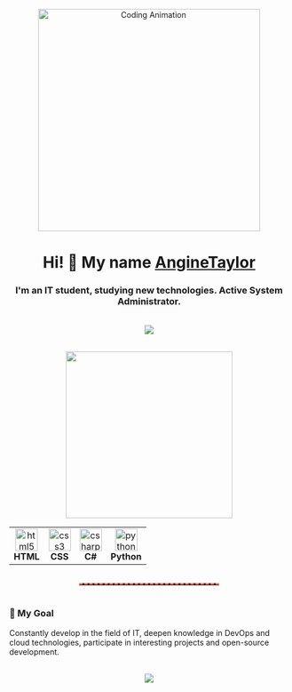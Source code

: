 <p align="center">
  <img src="https://media.giphy.com/media/3o6Zt481isNVuQI1l6/giphy.gif"  alt="Coding Animation" width="400"/>
</p>

<h1 align="center">Hi! 👋 My name <a href="https://daniilshat.ru"  target="_blank">AngineTaylor</a></h1>
<h3 align="center">I'm an IT student, studying new technologies. Active System Administrator.</h3>

<br />

<div align="center">
  <a href="https://github.com/AngineTaylor">       
    <img src="https://github-readme-stats.vercel.app/api?username=AngineTaylor&show_icons=true&theme=radical" />
  </a>
</div>

<!-- Divider -->
<br />
<p align="center">
  <img src="https://media.tenor.com/m/2NnJLFiW7kcAAAAC/rainbow-divider-github.gif" width="300" />
</p>
<div align="center">

<table>
  <tr>
    <td align="center">
      <img src="https://cdn.jsdelivr.net/gh/devicons/devicon/icons/html5/html5-original.svg"  alt="html5" width="40" height="40" />
      <br><b>HTML</b>
    </td>
    <td align="center">
      <img src="https://cdn.jsdelivr.net/gh/devicons/devicon/icons/css3/css3-original.svg"  alt="css3" width="40" height="40" />
      <br><b>CSS</b>
    </td>
    <td align="center">
      <img src="https://cdn.jsdelivr.net/gh/devicons/devicon/icons/csharp/csharp-original.svg"  alt="csharp" width="40" height="40" />
      <br><b>C#</b>  
    </td>
    <td align="center">
      <img src="https://cdn.jsdelivr.net/gh/devicons/devicon/icons/python/python-original.svg"  alt="python" width="40" height="40" />
      <br><b>Python</b>
    </td>
  </tr>
</table>

</div>

<br />

<!-- Divider -->
<hr style="border: none; border-top: 3px dashed #f96854; width: 50%; margin: auto;" />

<br />

### 🎯 My Goal

Constantly develop in the field of IT, deepen knowledge in DevOps and cloud technologies, participate in interesting projects and open-source development.

<br />

<div align="center">
  <a href="https://github.com/anuraghazra/github-readme-stats">   
    <img src="https://github-readme-stats.vercel.app/api/top-langs/?username=AngineTaylor&layout=compact&theme=radical" />
  </a>
</div>
